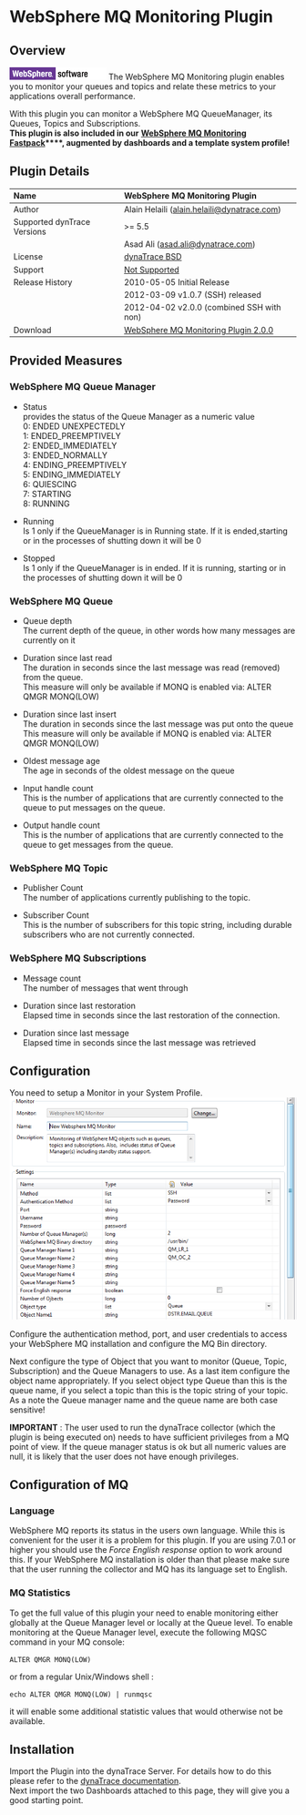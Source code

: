 # WebSphere MQ Monitoring Plugin

## Overview

![images_community/download/attachments/27623522/icon.png](images_community/download/attachments/27623522/icon.png) The WebSphere MQ Monitoring plugin enables you to monitor your queues and topics and
relate these metrics to your applications overall performance.

With this plugin you can monitor a WebSphere MQ QueueManager, its Queues, Topics and Subscriptions.  
**This plugin is also included in our** **[WebSphere MQ Monitoring Fastpack](https://github.com/dynaTrace/Dynatrace-WebSphere-MQ-Monitoring-Fastpack)****, augmented by dashboards and a template system profile!**

## Plugin Details

| Name | WebSphere MQ Monitoring Plugin
| :--- | :---
| Author | Alain Helaili (alain.helaili@dynatrace.com)
| Supported dynTrace Versions | >= 5.5  
| | Asad Ali (asad.ali@dynatrace.com)
| License | [dynaTrace BSD](dynaTraceBSD.txt)
| Support | [Not Supported ](https://community.compuwareapm.com/community/display/DL/Support+Levels#SupportLevels-Community)
| Release History | 2010-05-05 Initial Release  
| | 2012-03-09 v1.0.7 (SSH) released  
| | 2012-04-02 v2.0.0 (combined SSH with non)
| Download | [WebSphere MQ Monitoring Plugin 2.0.0](com.dynatrace.plugins.mq_2.0.0.jar)

## Provided Measures

### WebSphere MQ Queue Manager

  * Status  
provides the status of the Queue Manager as a numeric value  
0: ENDED UNEXPECTEDLY  
1: ENDED_PREEMPTIVELY  
2: ENDED_IMMEDIATELY  
3: ENDED_NORMALLY  
4: ENDING_PREEMPTIVELY  
5: ENDING_IMMEDIATELY  
6: QUIESCING  
7: STARTING  
8: RUNNING

  * Running  
Is 1 only if the QueueManager is in Running state. If it is ended,starting or in the processes of shutting down it will be 0

  * Stopped  
Is 1 only if the QueueManager is in ended. If it is running, starting or in the processes of shutting down it will be 0

### WebSphere MQ Queue

  * Queue depth  
The current depth of the queue, in other words how many messages are currently on it

  * Duration since last read  
The duration in seconds since the last message was read (removed) from the queue.  
This measure will only be available if MONQ is enabled via: ALTER QMGR MONQ(LOW)

  * Duration since last insert  
The duration in seconds since the last message was put onto the queue  
This measure will only be available if MONQ is enabled via: ALTER QMGR MONQ(LOW)

  * Oldest message age  
The age in seconds of the oldest message on the queue

  * Input handle count  
This is the number of applications that are currently connected to the queue to put messages on the queue.

  * Output handle count  
This is the number of applications that are currently connected to the queue to get messages from the queue.

### WebSphere MQ Topic

  * Publisher Count  
The number of applications currently publishing to the topic.

  * Subscriber Count  
This is the number of subscribers for this topic string, including durable subscribers who are not currently connected.

### WebSphere MQ Subscriptions

  * Message count  
The number of messages that went through

  * Duration since last restoration  
Elapsed time in seconds since the last restoration of the connection.

  * Duration since last message  
Elapsed time in seconds since the last message was retrieved

## Configuration

You need to setup a Monitor in your System Profile.  
![images_community/download/attachments/27623522/WebSphere_MQ_Config.PNG](images_community/download/attachments/27623522/WebSphere_MQ_Config.PNG)

Configure the authentication method, port, and user credentials to access your WebSphere MQ installation and configure the MQ Bin directory.

Next configure the type of Object that you want to monitor (Queue, Topic, Subscription) and the Queue Managers to use. As a last item configure the object name appropriately. If you select object type
Queue than this is the queue name, if you select a topic than this is the topic string of your topic.  
As a note the Queue manager name and the queue name are both case sensitive!

**IMPORTANT** : The user used to run the dynaTrace collector (which the plugin is being executed on) needs to have sufficient privileges from a MQ point of view. If the queue manager status is ok but all numeric values are null, it is likely that the user does not have enough privileges. 

## Configuration of MQ

### Language

WebSphere MQ reports its status in the users own language. While this is convenient for the user it is a problem for this plugin. If you are using 7.0.1 or higher you should use the _Force English
response_ option to work around this. If your WebSphere MQ installation is older than that please make sure that the user running the collector and MQ has its language set to English.

### MQ Statistics

To get the full value of this plugin your need to enable monitoring either globally at the Queue Manager level or locally at the Queue level. To enable monitoring at the Queue Manager level, execute
the following MQSC command in your MQ console:

    
    
    ALTER QMGR MONQ(LOW)

or from a regular Unix/Windows shell :

    
    
    echo ALTER QMGR MONQ(LOW) | runmqsc

it will enable some additional statistic values that would otherwise not be available.

## Installation

Import the Plugin into the dynaTrace Server. For details how to do this please refer to the [dynaTrace documentation](https://community.compuwareapm.com/community/display/DOCDT55/Plugin+Management).  
Next import the two Dashboards attached to this page, they will give you a good starting point.


